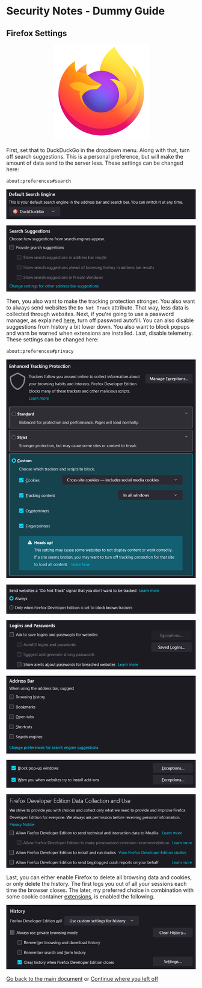 # Security Notes - Dummy Guide

## Firefox Settings

<p align="center"><img src="../assets/icons/256x256/firefox.png" alt="firefox"></p>

First, set that to DuckDuckGo in the dropdown menu. Along with that, turn off search suggestions. This is a personal preference, but will make the amount of data send to the server less. These settings can be changed here:

```txt
about:preferences#search
```

![default-search-engine-image](../assets/firefox/default-search-engine.png)

![search-suggestions](../assets/firefox/search-suggestions.png)

Then, you also want to make the tracking protection stronger. You also want to always send websites the `Do Not Track` attribute. That way, less data is collected through websites. Next, if you're going to use a password manager, as explained [here](../README.md#password-manager-bitwarden), turn off password autofill. You can also disable suggestions from history a bit lower down. You also want to block popups and warn be warned when extensions are installed. Last, disable telemetry. These settings can be changed here:

```txt
about:preferences#privacy
```

![enhanced-tracking-protection](../assets/firefox/enhanced-tracking-protection.png)

![do-not-track](../assets/firefox/do-not-track.png)

![no-password](../assets/firefox/no-password.png)

![history-suggestions](../assets/firefox/history-suggestions.png)

![block](../assets/firefox/block.png)

![telemetry](../assets/firefox/telemetry.png)

Last, you can either enable Firefox to delete all browsing data and cookies, or only delete the history. The first logs you out of all your sessions each time the browser closes. The later, my preferred choice in combination with some cookie container [extensions](../README.md#firefox-extensions), is enabled the following.

![history](../assets/firefox/history.png)

[Go back to the main document](../README.md) or [Continue where you left off](../README.md#1st-browser-of-choice-firefox)
